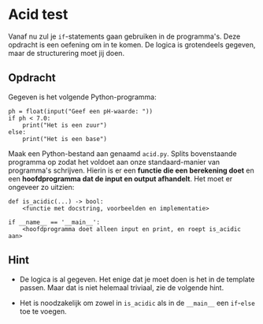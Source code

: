 # Acid test

Vanaf nu zul je `if`-statements gaan gebruiken in de programma's. Deze opdracht is een oefening om in te komen. De logica is grotendeels gegeven, maar de structurering moet jij doen.

## Opdracht

Gegeven is het volgende Python-programma:

    ph = float(input("Geef een pH-waarde: "))
    if ph < 7.0:
        print("Het is een zuur")
    else:
        print("Het is een base")

Maak een Python-bestand aan genaamd `acid.py`. Splits bovenstaande programma op zodat het voldoet aan onze standaard-manier van programma's schrijven. Hierin is er een **functie die een berekening doet** en een **hoofdprogramma dat de input en output afhandelt**. Het moet er ongeveer zo uitzien:

    def is_acidic(...) -> bool:
        <functie met docstring, voorbeelden en implementatie>
    
    if __name__ == '__main__':
        <hoofdprogramma doet alleen input en print, en roept is_acidic aan>

## Hint

- De logica is al gegeven. Het enige dat je moet doen is het in de template passen. Maar dat is niet helemaal triviaal, zie de volgende hint.

- Het is noodzakelijk om zowel in `is_acidic` als in de `__main__` een `if`-`else` toe te voegen.
